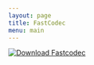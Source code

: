 ```yaml
---
layout: page
title: FastCodec
menu: main
---
```


[![Download Fastcodec]({{site.baseurl}}/assets/download-big.gif)](/res/download/codecs/fastcodec/fastcodec-setup.exe)

<!-- img style="float: left;" src="{{ site.url }}/assets/fastcodec-help.jpg" -->





